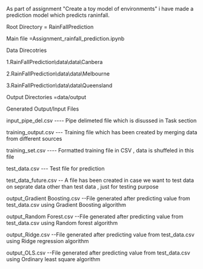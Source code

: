 As part of assignment "Create a toy model of environments" i have made a prediction model which predicts raninfall.

Root Directory = RainFallPrediction

Main file =Assignment_rainfall_prediction.ipynb

Data Direcotries

1.RainFallPrediction\data\data\Canbera

2.RainFallPrediction\data\data\Melbourne

3.RainFallPrediction\data\data\Queensland

Output Directories =data/output

Generated Output/Input Files

input_pipe_del.csv ---- Pipe delimeted file which is disussed in Task section

training_output.csv --- Training file which has been created by merging data from different sources

training_set.csv ---- Formatted training file in CSV , data is shuffeled in this file

test_data.csv --- Test file for prediction

test_data_future.csv -- A file has been created in case we want to test data on seprate data other than test data , just for testing purpose

output_Gradient Boosting.csv --File generated after predicting value from test_data.csv using Gradient Boosting algorithm

output_Random Forest.csv --File generated after predicting value from test_data.csv using Random forest algorithm

output_Ridge.csv --File generated after predicting value from test_data.csv using Ridge regression algorithm

output_OLS.csv --File generated after predicting value from test_data.csv using Ordinary least square algorithm